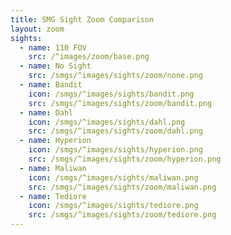 ```yaml
---
title: SMG Sight Zoom Comparison
layout: zoom
sights:
  - name: 110 FOV
    src: /^images/zoom/base.png
  - name: No Sight
    src: /smgs/^images/sights/zoom/none.png
  - name: Bandit
    icon: /smgs/^images/sights/bandit.png
    src: /smgs/^images/sights/zoom/bandit.png
  - name: Dahl
    icon: /smgs/^images/sights/dahl.png
    src: /smgs/^images/sights/zoom/dahl.png
  - name: Hyperion
    icon: /smgs/^images/sights/hyperion.png
    src: /smgs/^images/sights/zoom/hyperion.png
  - name: Maliwan
    icon: /smgs/^images/sights/maliwan.png
    src: /smgs/^images/sights/zoom/maliwan.png
  - name: Tediore
    icon: /smgs/^images/sights/tediore.png
    src: /smgs/^images/sights/zoom/tediore.png
---
```

